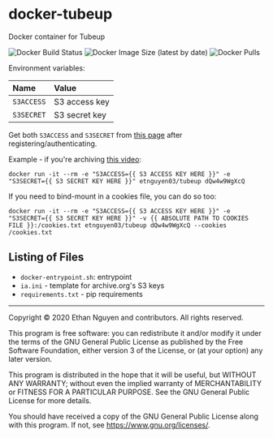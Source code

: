 # docker-tubeup
Docker container for Tubeup

![Docker Build Status](https://github.com/etnguyen03/docker-tubeup/workflows/Docker/badge.svg) ![Docker Image Size (latest by date)](https://img.shields.io/docker/image-size/etnguyen03/tubeup) ![Docker Pulls](https://img.shields.io/docker/pulls/etnguyen03/tubeup) 

Environment variables:

|Name|Value|
:--|:--|
|`S3ACCESS`|S3 access key|
|`S3SECRET`|S3 secret key|

Get both `S3ACCESS` and `S3SECRET` from [this page](https://archive.org/account/s3.php) after registering/authenticating.

Example - if you're archiving [this video](https://www.youtube.com/watch?v=dQw4w9WgXcQ):

    docker run -it --rm -e "S3ACCESS={{ S3 ACCESS KEY HERE }}" -e "S3SECRET={{ S3 SECRET KEY HERE }}" etnguyen03/tubeup dQw4w9WgXcQ

If you need to bind-mount in a cookies file, you can do so too:

    docker run -it --rm -e "S3ACCESS={{ S3 ACCESS KEY HERE }}" -e "S3SECRET={{ S3 SECRET KEY HERE }}" -v {{ ABSOLUTE PATH TO COOKIES FILE }}:/cookies.txt etnguyen03/tubeup dQw4w9WgXcQ --cookies /cookies.txt

## Listing of Files

* `docker-entrypoint.sh`: entrypoint
* `ia.ini` - template for archive.org's S3 keys
* `requirements.txt` - pip requirements

---

Copyright © 2020 Ethan Nguyen and contributors. All rights reserved.

This program is free software: you can redistribute it and/or modify it under the terms
of the GNU General Public License as published by the Free Software Foundation, either
version 3 of the License, or (at your option) any later version.

This program is distributed in the hope that it will be useful, but WITHOUT ANY WARRANTY;
without even the implied warranty of MERCHANTABILITY or FITNESS FOR A PARTICULAR PURPOSE.
See the GNU General Public License for more details.

You should have received a copy of the GNU General Public License along with this program.
If not, see https://www.gnu.org/licenses/.

